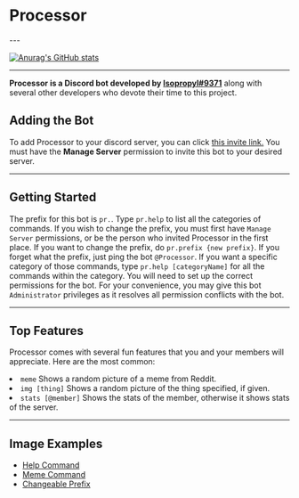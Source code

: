 <h1>Processor</h1>
---

[![Anurag's GitHub stats](https://github-readme-stats.vercel.app/api?username=Glitched519)](https://github.com/Glitched519/Processor)

---

<b>Processor is a Discord bot developed by [Isopropyl#9371](https://dsc.bio/Isopropyl)</b> along with several other developers who devote their time to this project.
<h2>Adding the Bot</h2>

To add Processor to your discord server, you can click [this invite link.](https://discord.com/oauth2/authorize?client_id=689678745782714464&scope=bot&permissions=2134371583) You must have the <b>Manage Server</b> permission to invite this bot to your desired server.

---

<h2>Getting Started</h2>

<p>The prefix for this bot is <code>pr.</code>. Type <code>pr.help</code> to list all the categories of commands. If you wish to change the prefix, you must first have <code>Manage Server</code> permissions, or be the person who invited Processor in the first place. If you want to change the prefix, do <code>pr.prefix {new prefix}</code>. If you forget what the prefix, just ping the bot <code>@Processor</code>. If you want a specific category of those commands, type <code>pr.help [categoryName]</code> for all the commands within the category. You will need to set up the correct permissions for the bot. For your convenience, you may give this bot <code>Administrator</code> privileges as it resolves all permission conflicts with the bot.</p>

---

<h2>Top Features</h2>
<p>Processor comes with several fun features that you and your members will appreciate. Here are the most common:</p>
<u1>
  <li><code>meme</code> Shows a random picture of a meme from Reddit.</li>
  <li><code>img [thing]</code> Shows a random picture of the thing specified, if given.</li>
  <li><code>stats [@member]</code> Shows the stats of the member, otherwise it shows stats of the server.</li>
</ul>

---

<h2>Image Examples</h2>
<ul>
  <li><a href="https://cdn.discordapp.com/attachments/688229874649137188/845282948646174760/unknown.png">Help Command</li>
  <li><a href="https://cdn.discordapp.com/attachments/688229874649137188/845283547115159582/unknown.png">Meme Command</li>
  <li><a href="https://cdn.discordapp.com/attachments/688229874649137188/845284082971967508/unknown.png">Changeable Prefix</li>
</ul>
